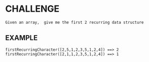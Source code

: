 # CHALLENGE

    Given an array,  give me the first 2 recurring data structure

## EXAMPLE

    firstRecurringCharacter([2,5,1,2,3,5,1,2,4]) ==> 2
    firstRecurringCharacter([2,1,1,2,3,5,1,2,4]) ==> 1
